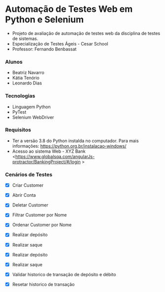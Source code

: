 # Automação de Testes Web em Python e Selenium
- Projeto de avaliação de automação de testes web da disciplina de testes de sistemas. 
- Especialização de Testes Ágeis - Cesar School
- Professor: Fernando Benbassat

### Alunos
- Beatriz Navarro
- Kátia Tenório
- Leonardo Dias

### Tecnologias
- Linguagem Python 
- PyTest
- Selenium WebDriver
  
### Requisitos
- Ter a versão 3.8 do Python instalda no computador. Para mais informações: https://python.org.br/instalacao-windows/
- Acesso ao sistema Web - XYZ Bank <https://www.globalsqa.com/angularJs-protractor/BankingProject/#/login >

### Cenários de Testes  
- [X] Criar Customer
- [X] Abrir Conta 
- [X] Deletar Customer 
- [X] Filtrar Customer por Nome
- [X] Ordenar Customer por Nome
- [X] Realizar depósito
- [X] Realizar saque
- [X] Realizar depósito
- [X] Realizar saque
- [X] Validar historico de transação de depósito e débito
- [X] Resetar historico de transação


